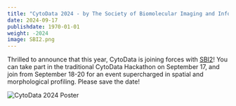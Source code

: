 ```yaml
---
title: "CytoData 2024 - by The Society of Biomolecular Imaging and Informatics (SBI2)"
date: 2024-09-17
publishdate: 1970-01-01
weight: -2024
image: SBI2.png
---
```


Thrilled to announce that this year, CytoData is joining forces with [SBI2](https://sbi2.org/)! You can take part in the traditional CytoData Hackathon on September 17, and join from September 18-20 for an event supercharged in spatial and morphological profiling. Please save the date!

![CytoData 2024 Poster](/./main_files/cytodata2024poster.png)